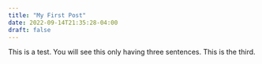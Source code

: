 ```yaml
---
title: "My First Post"
date: 2022-09-14T21:35:28-04:00
draft: false
---
```


This is a test. You will see this only having three sentences. This is the third.
